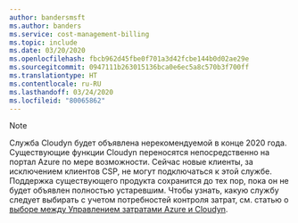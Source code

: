 ```yaml
---
author: bandersmsft
ms.author: banders
ms.service: cost-management-billing
ms.topic: include
ms.date: 03/20/2020
ms.openlocfilehash: fbcb962d45fbe0f701a3d42fcbe144b0d02ae29e
ms.sourcegitcommit: 0947111b263015136bca0e6ec5a8c570b3f700ff
ms.translationtype: HT
ms.contentlocale: ru-RU
ms.lasthandoff: 03/24/2020
ms.locfileid: "80065862"
---
```

> [!NOTE]
> Служба Cloudyn будет объявлена нерекомендуемой в конце 2020 года. Существующие функции Cloudyn переносятся непосредственно на портал Azure по мере возможности. Сейчас новые клиенты, за исключением клиентов CSP, не могут подключаться к этой службе. Поддержка существующего продукта сохранится до тех пор, пока он не будет объявлен полностью устаревшим. Чтобы узнать, какую службу следует выбирать с учетом потребностей контроля затрат, см. статью о [выборе между Управлением затратами Azure и Cloudyn](../articles/cost-management-billing/costs/choose-between-azure-cost-management-cloudyn.md).
